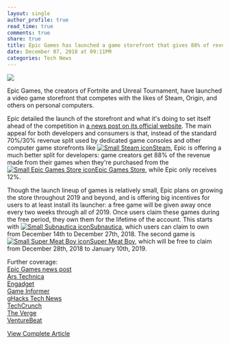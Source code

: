 ```yaml
---
layout: single
author_profile: true
read_time: true
comments: true
share: true
title: Epic Games has launched a game storefront that gives 88% of revenue to devs
date: December 07, 2018 at 09:11PM
categories: Tech News
---
```

<img class="align-center" src="%20http://d2.alternativeto.net/dist/icons/steam_63652.png?width=36&amp;height=36&amp;mode=crop&amp;upscale=false">
<p><p>Epic Games, the creators of Fortnite and Unreal Tournament, have launched a video game storefront that competes with the likes of Steam, Origin, and others on personal computers.</p>
<p>Epic detailed the launch of the storefront and what it's doing to set itself ahead of the competition in <a href="https://www.epicgames.com/store/en-US/news/the-epic-games-store-is-now-live" rel="nofollow">a news post on its official website</a>. The main appeal for both developers and consumers is that, instead of the standard 70%/30% revenue split used by dedicated game consoles and other computer game storefronts like <a href='//alternativeto.net/software/steam/'><img alt='Small Steam icon' class='mini-app-icon' src='//d2.alternativeto.net/dist/icons/steam_63652.png?width=36&height=36&mode=crop&upscale=false' />Steam</a>, Epic is offering a much better split for developers: game creators get 88% of the revenue made from their games when they're purchased from the <a href='//alternativeto.net/software/epic-games-store/'><img alt='Small Epic Games Store icon' class='mini-app-icon' src='//d2.alternativeto.net/dist/icons/epic-games-store_136420.jpg?width=36&height=36&mode=crop&upscale=false' />Epic Games Store</a>, while Epic only receives 12%.</p>
<p>Though the launch lineup of games is relatively small, Epic plans on growing the store throughout 2019 and beyond, and is offering big incentives for users to at least install its launcher: a free game will be given away once every two weeks through all of 2019. Once users claim these games during the free period, they own them for the lifetime of the account. This starts with <a href='//alternativeto.net/software/subnautica/'><img alt='Small Subnautica icon' class='mini-app-icon' src='//d2.alternativeto.net/dist/icons/subnautica_99051.png?width=36&height=36&mode=crop&upscale=false' />Subnautica</a>, which users can claim to own from December 14th to December 27th, 2018. The second game is <a href='//alternativeto.net/software/super-meat-boy/'><img alt='Small Super Meat Boy icon' class='mini-app-icon' src='//d2.alternativeto.net/dist/icons/super-meat-boy_79943.png?width=36&height=36&mode=crop&upscale=false' />Super Meat Boy</a>, which will be free to claim from December 28th, 2018 to January 10th, 2019.</p>
<p>Further coverage:<br />
<a href="https://www.epicgames.com/store/en-US/news/the-epic-games-store-is-now-live" rel="nofollow">Epic Games news post</a><br />
<a href="https://arstechnica.com/gaming/2018/12/epic-games-store-launches-with-extremely-limited-selection-of-games/" rel="nofollow">Ars Technica</a><br />
<a href="https://www.engadget.com/2018/12/06/the-epic-games-store-is-live/" rel="nofollow">Engadget</a><br />
<a href="https://www.gameinformer.com/the-game-awards-2018/2018/12/06/epic-games-store-reveals-first-slate-of-games-including-new-titles" rel="nofollow">Game Informer</a><br />
<a href="https://www.ghacks.net/2018/12/07/epic-game-store-opens-promises-free-games-throughout-2019/" rel="nofollow">gHacks Tech News</a><br />
<a href="https://techcrunch.com/2018/12/06/epic-games-store/" rel="nofollow">TechCrunch</a><br />
<a href="https://www.theverge.com/2018/12/6/18126139/epic-store-games-pc-ashen-hades-game-awards-2018" rel="nofollow">The Verge</a><br />
<a href="https://venturebeat.com/2018/12/06/epic-games-store-goes-live-with-annapurna-supergiant-tinybuild-games/" rel="nofollow">VentureBeat</a></p>
</p>
<a class="btn btn--info" href="https://alternativeto.net/news/2018/12/epic-games-has-launched-a-game-storefront-that-gives-88-of-revenue-to-devs">View Complete Article</a>